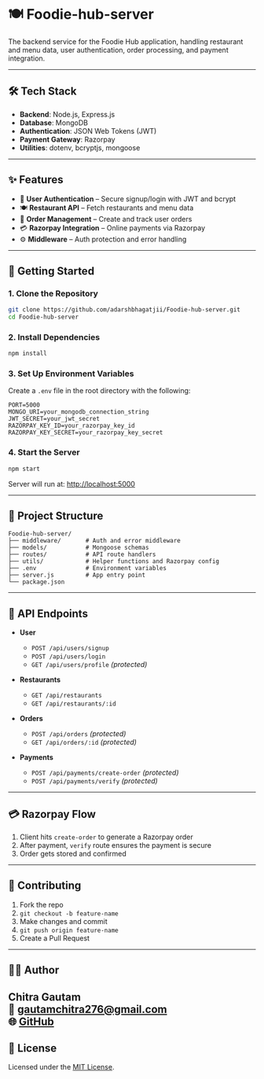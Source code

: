 # 🍽️ Foodie-hub-server

The backend service for the Foodie Hub application, handling restaurant and menu data, user authentication, order processing, and payment integration.

---

## 🛠️ Tech Stack

- **Backend**: Node.js, Express.js  
- **Database**: MongoDB  
- **Authentication**: JSON Web Tokens (JWT)  
- **Payment Gateway**: Razorpay  
- **Utilities**: dotenv, bcryptjs, mongoose  

---

## ✨ Features

- 🔐 **User Authentication** – Secure signup/login with JWT and bcrypt  
- 🍽️ **Restaurant API** – Fetch restaurants and menu data  
- 🛒 **Order Management** – Create and track user orders  
- 💳 **Razorpay Integration** – Online payments via Razorpay  
- ⚙️ **Middleware** – Auth protection and error handling  

---

## 🚀 Getting Started

### 1. Clone the Repository
```bash
git clone https://github.com/adarshbhagatjii/Foodie-hub-server.git
cd Foodie-hub-server
```

### 2. Install Dependencies
```bash
npm install
```

### 3. Set Up Environment Variables

Create a `.env` file in the root directory with the following:
```env
PORT=5000
MONGO_URI=your_mongodb_connection_string
JWT_SECRET=your_jwt_secret
RAZORPAY_KEY_ID=your_razorpay_key_id
RAZORPAY_KEY_SECRET=your_razorpay_key_secret
```

### 4. Start the Server
```bash
npm start
```
Server will run at: [http://localhost:5000](http://localhost:5000)

---

## 📂 Project Structure

```
Foodie-hub-server/
├── middleware/       # Auth and error middleware
├── models/           # Mongoose schemas
├── routes/           # API route handlers
├── utils/            # Helper functions and Razorpay config
├── .env              # Environment variables
├── server.js         # App entry point
└── package.json
```

---

## 🔑 API Endpoints

- **User**  
  - `POST /api/users/signup`  
  - `POST /api/users/login`  
  - `GET /api/users/profile` *(protected)*

- **Restaurants**  
  - `GET /api/restaurants`  
  - `GET /api/restaurants/:id`

- **Orders**  
  - `POST /api/orders` *(protected)*  
  - `GET /api/orders/:id` *(protected)*

- **Payments**  
  - `POST /api/payments/create-order` *(protected)*  
  - `POST /api/payments/verify` *(protected)*

---

## 💳 Razorpay Flow

1. Client hits `create-order` to generate a Razorpay order
2. After payment, `verify` route ensures the payment is secure
3. Order gets stored and confirmed

---

## 🤝 Contributing

1. Fork the repo  
2. `git checkout -b feature-name`  
3. Make changes and commit  
4. `git push origin feature-name`  
5. Create a Pull Request  

---

## 🙋‍♂️ Author

**Chitra Gautam**  
📧 [gautamchitra276@gmail.com](mailto:gautamchitra276@gmail.com)  
🌐 [GitHub](https://github.com/greatchitra)
---

## 📄 License

Licensed under the [MIT License](LICENSE).
